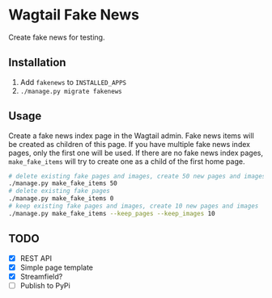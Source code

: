 # Wagtail Fake News

Create fake news for testing.

## Installation

1. Add `fakenews` to `INSTALLED_APPS`
2. `./manage.py migrate fakenews`

## Usage

Create a fake news index page in the Wagtail admin. Fake news items will be created as children of this page. If you have multiple fake news index pages, only the first one will be used. If there are no fake news index pages, `make_fake_items` will try to create one as a child of the first home page.

```bash
# delete existing fake pages and images, create 50 new pages and images
./manage.py make_fake_items 50
# delete existing fake pages
./manage.py make_fake_items 0
# keep existing fake pages and images, create 10 new pages and images
./manage.py make_fake_items --keep_pages --keep_images 10
```

## TODO

 - [x] REST API
 - [x] Simple page template
 - [x] Streamfield?
 - [ ] Publish to PyPi